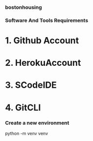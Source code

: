 ### bostonhousing
### Software And Tools Requirements
# 1. Github Account
# 2. HerokuAccount
# 3. SCodeIDE
# 4. GitCLI
### Create a new environment
python -m venv venv
